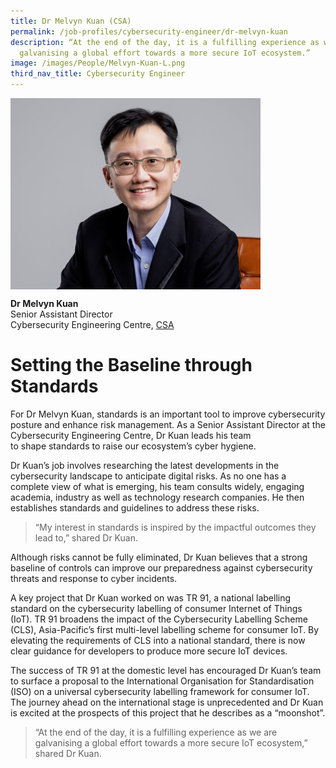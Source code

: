 ```yaml
---
title: Dr Melvyn Kuan (CSA)
permalink: /job-profiles/cybersecurity-engineer/dr-melvyn-kuan
description: “At the end of the day, it is a fulfilling experience as we are
  galvanising a global effort towards a more secure IoT ecosystem.”
image: /images/People/Melvyn-Kuan-L.png
third_nav_title: Cybersecurity Engineer
---
```


<img src="/images/People/Melvyn-Kuan-L.png" alt="Dr. Melvyn Kuan" style="width:400px;" align="left">
<br clear="left">

**Dr Melvyn Kuan**<br>
Senior Assistant Director<br>
Cybersecurity Engineering Centre, [CSA](https://www.csa.gov.sg/)


# Setting the Baseline through Standards

For Dr Melvyn Kuan, standards is an important tool to improve cybersecurity posture and enhance risk management. As a Senior Assistant Director at the Cybersecurity Engineering Centre, Dr Kuan leads his team to shape standards to raise our ecosystem’s cyber hygiene.  
  
Dr Kuan’s job involves researching the latest developments in the cybersecurity landscape to anticipate digital risks. As no one has a complete view of what is emerging, his team consults widely, engaging academia, industry as well as technology research companies. He then establishes standards and guidelines to address these risks.

> “My interest in standards is inspired by the impactful outcomes they lead to,” shared Dr Kuan.

Although risks cannot be fully eliminated, Dr Kuan believes that a strong baseline of controls can improve our preparedness against cybersecurity threats and response to cyber incidents.

A key project that Dr Kuan worked on was TR 91, a national labelling standard on the cybersecurity labelling of consumer Internet of Things (IoT). TR 91 broadens the impact of the Cybersecurity Labelling Scheme (CLS), Asia-Pacific’s first multi-level labelling scheme for consumer IoT. By elevating the requirements of CLS into a national standard, there is now clear guidance for developers to produce more secure IoT devices.  
  
The success of TR 91 at the domestic level has encouraged Dr Kuan’s team to surface a proposal to the International Organisation for Standardisation (ISO) on a universal cybersecurity labelling framework for consumer IoT. The journey ahead on the international stage is unprecedented and Dr Kuan is excited at the prospects of this project that he describes as a “moonshot”.

> “At the end of the day, it is a fulfilling experience as we are galvanising a global effort towards a more secure IoT ecosystem,” shared Dr Kuan.